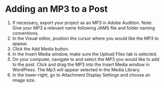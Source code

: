 # Adding an MP3 to a Post

1. If necessary, export your project as an MP3 in Adobe Audition. Note: Give your MP3 a relevant name following JAMS file and folder naming conventions.
2. In the Visual editor, position the cursor where you would like the MP3 to appear. 
2. Click the Add Media button.
3. In the Insert Media window, make sure the Upload Files tab is selected.
4. On your computer, navigate to and select the MP3 you would like to add to the post. Click and drag the MP3 into the Insert Media window in WordPress. The Mp3 will appear selected in the Media Library.
5. In the lower-right, go to Attachment Display Settings and choose an image size.  